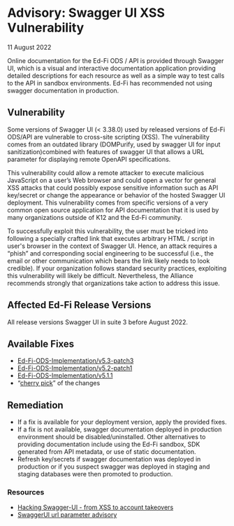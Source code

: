 # Advisory: Swagger UI XSS Vulnerability

11 August 2022

Online documentation for the Ed-Fi ODS / API is provided through Swagger UI,
which is a visual and interactive documentation application providing detailed
descriptions for each resource as well as a simple way to test calls to the API
in sandbox environments. Ed-Fi has recommended not using swagger documentation
in production.

## Vulnerability

Some versions of Swagger UI (< 3.38.0) used by released versions of Ed-Fi
ODS/API are vulnerable to cross-site scripting (XSS). The vulnerability comes
from an outdated library (DOMPurify, used by swagger UI for input
sanitization)combined with features of swagger UI that allows a URL parameter
for displaying remote OpenAPI specifications.

This vulnerability could allow a remote attacker to execute malicious JavaScript
on a user’s Web browser and could open a vector for general XSS attacks that
could possibly expose sensitive information such as API key/secret or change the
appearance or behavior of the hosted Swagger UI deployment. This vulnerability
comes from specific versions of a very common open source application for API
documentation that it is used by many organizations outside of K12 and the Ed-Fi
community.

To successfully exploit this vulnerability, the user must be tricked into
following a specially crafted link that executes arbitrary HTML / script in
user's browser in the context of Swagger UI. Hence, an attack requires a “phish”
and corresponding social engineering to be successful (i.e., the email or other
communication which bears the link likely needs to look credible). If your
organization follows standard security practices, exploiting this vulnerability
will likely be difficult. Nevertheless, the Alliance recommends strongly that
organizations take action to address this issue.

## Affected Ed-Fi Release Versions

All release versions Swagger UI in suite 3 before August 2022.

## Available Fixes

* [Ed-Fi-ODS-Implementation/v5.3-patch3](https://github.com/Ed-Fi-Alliance-OSS/Ed-Fi-ODS-Implementation/releases/tag/v5.3-patch3)
* [Ed-Fi-ODS-Implementation/v5.2-patch1](https://github.com/Ed-Fi-Alliance-OSS/Ed-Fi-ODS-Implementation/releases/tag/v5.2-patch1)
* [Ed-Fi-ODS-Implementation/v5.1.1](https://github.com/Ed-Fi-Alliance-OSS/Ed-Fi-ODS-Implementation/releases/tag/v5.1.1)
* “[cherry
  pick](https://github.com/Ed-Fi-Alliance-OSS/Ed-Fi-ODS-Implementation/pull/481/commits/6e6dfad3ad8183a6fde9d1dea49c03234f27e694)”
  of the changes

## Remediation  

* If a fix is available for your deployment version, apply the provided fixes.
* If a fix is not available, swagger documentation deployed in production
  environment should be disabled/uninstalled. Other alternatives to providing
  documentation include using the Ed-Fi sandbox, SDK generated from API
  metadata, or use of static documentation.
* Refresh key/secrets if swagger documentation was deployed in production or if
  you suspect swagger was deployed in staging and staging databases were then
  promoted to production.  

### **Resources**

* [Hacking Swagger-UI - from XSS to account
  takeovers](https://www.vidocsecurity.com/blog/hacking-swagger-ui-from-xss-to-account-takeovers/)  
* [SwaggerUI url parameter
  advisory](https://github.com/swagger-api/swagger-ui/security/advisories/GHSA-qrmm-w75w-3wpx)
